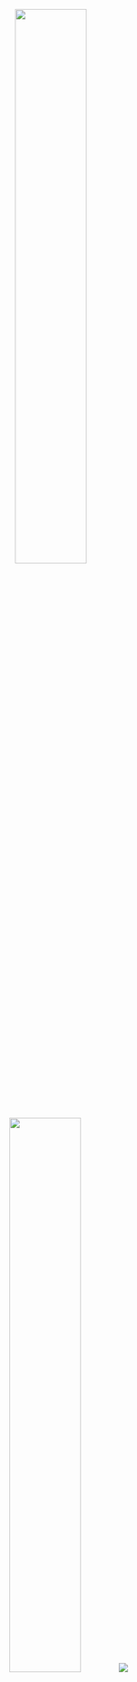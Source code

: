 <p align="center">
  <img height="50%" width="auto" src ="https://github-readme-stats.vercel.app/api?username=CSEKU160212&show_icons=true&count_private=true&theme=darcula&hide_border=true&hide=issues,contribs&bg_color=00000000">
  <img height="50%" width="auto" src ="https://github-readme-stats.vercel.app/api/top-langs/?username=CSEKU160212&layout=compact&hide_border=true&theme=darcula&bg_color=00000000&langs_count=6&hide=jupyter%20notebook,tex,css,php">
  <img src ="https://github-readme-streak-stats.herokuapp.com?user=CSEKU160212&theme=darcula&hide_border=true&background=FFFFFF00">
  <br>
  <br>
  
</p>
